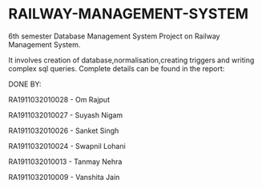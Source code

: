 # RAILWAY-MANAGEMENT-SYSTEM
6th semester Database Management System Project on Railway Management System.

It involves creation of database,normalisation,creating triggers and writing complex sql queries. Complete details can be found in the report: 




DONE BY:

RA1911032010028 - Om Rajput

RA1911032010027 - Suyash Nigam

RA1911032010026 - Sanket Singh

RA1911032010024 - Swapnil Lohani

RA1911032010013 - Tanmay Nehra

RA1911032010009 - Vanshita Jain
